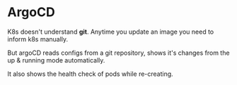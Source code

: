 # ArgoCD 

K8s doesn't understand **git**. Anytime you update an image you need to inform k8s manually. 

But argoCD reads configs from a git repository, shows it's changes from the up & running mode automatically.

It also shows the health check of pods while re-creating.